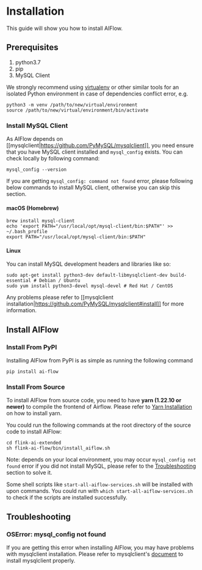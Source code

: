 # Installation

This guide will show you how to install AIFlow.

## Prerequisites
1. python3.7
2. pip
3. MySQL Client

We strongly recommend using [virtualenv](https://virtualenv.pypa.io/en/latest/index.html) or other similar tools for an isolated Python environment in case of dependencies conflict error, e.g.


```shell
python3 -m venv /path/to/new/virtual/environment
source /path/to/new/virtual/environment/bin/activate
```

### Install MySQL Client
As AIFlow depends on [[mysqlclient|https://github.com/PyMySQL/mysqlclient]], you need ensure that you have MySQL client installed and `mysql_config` exists. You can check locally by following command:
```
mysql_config --version
```
If you are getting `mysql_config: command not found` error, please following below commands to install MySQL client, otherwise you can skip this section.

#### macOS (Homebrew)

```
brew install mysql-client
echo 'export PATH="/usr/local/opt/mysql-client/bin:$PATH"' >> ~/.bash_profile
export PATH="/usr/local/opt/mysql-client/bin:$PATH"
```

#### Linux
You can install MySQL development headers and libraries like so:

```
sudo apt-get install python3-dev default-libmysqlclient-dev build-essential # Debian / Ubuntu
sudo yum install python3-devel mysql-devel # Red Hat / CentOS
```
Any problems please refer to [[mysqlclient installation|https://github.com/PyMySQL/mysqlclient#install]] for more information.

## Install AIFlow
### Install From PyPI

Installing AIFlow from PyPI is as simple as running the following command

```
pip install ai-flow
```

### Install From Source
To install AIFlow from source code, you need to have **yarn (1.22.10 or newer)** to compile the frontend of Airflow. Please refer to [Yarn Installation](https://classic.yarnpkg.com/en/docs/install) on how to install yarn. 

You could run the following commands at the root directory of the source code to install AIFlow:

```shell
cd flink-ai-extended
sh flink-ai-flow/bin/install_aiflow.sh
```
Note: depends on your local environment, you may occur `mysql_config not found` error if you did not install MySQL, 
please refer to the [Troubleshooting](#troubleshooting) section to solve it.

Some shell scripts like `start-all-aiflow-services.sh` will be installed with upon commands.
You could run with `which start-all-aiflow-services.sh` to check if the scripts are installed successfully. 

## Troubleshooting
### OSError: mysql_config not found
 If you are getting this error when installing AIFlow, you may have problems with mysqlclient installation. Please refer to mysqlclient's [document](https://github.com/PyMySQL/mysqlclient#install) to install mysqlclient properly.
